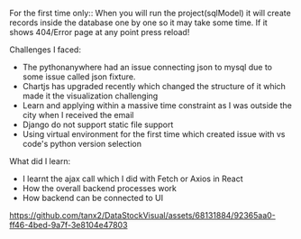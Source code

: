 For the first time only:: When you will run the project(sqlModel) it will create records inside the database one by one so it may take some time. If it shows 404/Error page at any point press reload!

Challenges I faced:
- The pythonanywhere had an issue connecting json to mysql due to some issue called json fixture.
- Chartjs has upgraded recently which changed the structure of it which made it the visualization challenging
- Learn and applying within a massive time constraint as I was outside the city when I received the email
- Django do not support static file support
- Using virtual environment for the first time which created issue with vs code's python version selection

What did I learn:
- I learnt the ajax call which I did with Fetch or Axios in React
- How the overall backend processes work
- How backend can be connected to UI


https://github.com/tanx2/DataStockVisual/assets/68131884/92365aa0-ff46-4bed-9a7f-3e8104e47803

